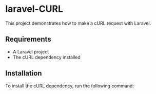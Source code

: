 # laravel-CURL
 
This project demonstrates how to make a cURL request with Laravel.

## Requirements

* A Laravel project
* The cURL dependency installed

## Installation

To install the cURL dependency, run the following command:
